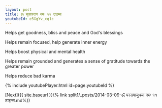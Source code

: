 ```yaml
---
layout: post
title: ॐ सुसारदाय नमः ११ टाइम्स
youtubeId: e5GgYv_cq1c
---
```

 
 
Helps get goodness, bliss and peace and God's blessings
 
Helps remain focused, help generate inner energy 
 
Helps boost physical and mental health 
 
Helps remain grounded and generates a sense of gratitude towards the greater power 
 
Helps reduce bad karma
 
 
 
 


{% include youtubePlayer.html id=page.youtubeId %}
 
[Next]({{ site.baseurl }}{% link  split1/_posts/2014-03-09-ॐ परसवायुधया नमः ११ टाइम्स.md%})
 
